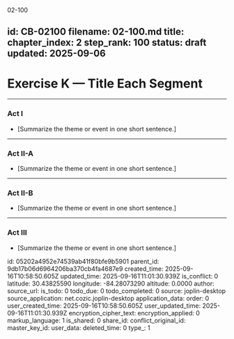 02-100

id: CB-02100
filename: 02-100.md
title: 
chapter_index: 2
step_rank: 100
status: draft
updated: 2025-09-06
---

# Exercise K — Title Each Segment

---

### **Act I**
- [Summarize the theme or event in one short sentence.]

---

### **Act II-A**
- [Summarize the theme or event in one short sentence.]

---

### **Act II-B**
- [Summarize the theme or event in one short sentence.]

---

### **Act III**
- [Summarize the theme or event in one short sentence.]


id: 05202a4952e74539ab41f80bfe9b5901
parent_id: 9db17b06d6964206ba370cb4fa4687e9
created_time: 2025-09-16T10:58:50.605Z
updated_time: 2025-09-16T11:01:30.939Z
is_conflict: 0
latitude: 30.43825590
longitude: -84.28073290
altitude: 0.0000
author: 
source_url: 
is_todo: 0
todo_due: 0
todo_completed: 0
source: joplin-desktop
source_application: net.cozic.joplin-desktop
application_data: 
order: 0
user_created_time: 2025-09-16T10:58:50.605Z
user_updated_time: 2025-09-16T11:01:30.939Z
encryption_cipher_text: 
encryption_applied: 0
markup_language: 1
is_shared: 0
share_id: 
conflict_original_id: 
master_key_id: 
user_data: 
deleted_time: 0
type_: 1